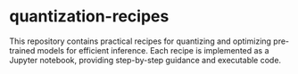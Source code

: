 # quantization-recipes
This repository contains practical recipes for quantizing and optimizing pre-trained models for efficient inference. Each recipe is implemented as a Jupyter notebook, providing step-by-step guidance and executable code.
